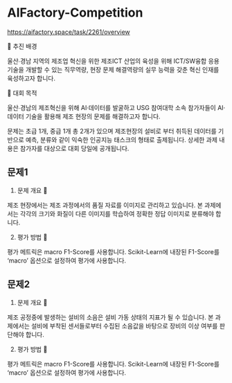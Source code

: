 # AIFactory-Competition
https://aifactory.space/task/2261/overview

📎 추진 배경

울산∙경남 지역의 제조업 혁신을 위한 제조ICT 산업의 육성을 위해 ICT/SW융합 응용 기술을 개발할 수 있는 직무역량, 현장 문제 해결역량의 실무 능력을 갖춘 혁신 인재를 육성하고자 합니다.

🎯 대회 목적

울산∙경남의 제조혁신을 위해 AI·데이터를 발굴하고 USG 참여대학 소속 참가자들이 AI·데이터 기술을 활용해 제조 현장의 문제를 해결하고자 합니다.

문제는 초급 1개, 중급 1개 총 2개가 있으며 제조현장의 설비로 부터 취득된 데이터를 기반으로 예측, 분류와 같이 익숙한 인공지능 태스크의 형태로 출제됩니다.
상세한 과제 내용은 참가자를 대상으로 대회 당일에 공개됩니다.

## 문제1
1. 문제 개요 🔩

제조 현장에서는 제조 과정에서의 품질 자료를 이미지로 관리하고 있습니다.
본 과제에서는 각각의 크기와 화질이 다른 이미지를 학습하여 정확한 정답 이미지로 분류해야 합니다.

2. 평가 방법 🧪
   
평가 메트릭은 macro F1-Score를 사용합니다.
Scikit-Learn에 내장된 F1-Score를 ‘macro’ 옵션으로 설정하여 평가에 사용합니다.

## 문제2
1. 문제 개요 🔩

제조 공정중에 발생하는 설비의 소음은 설비 가동 상태의 지표가 될 수 있습니다.
본 과제에서는 설비에 부착된 센서들로부터 수집된 소음값을 바탕으로 장비의 이상 여부를 판단해야 합니다.

2. 평가 방법 🧪
   
평가 메트릭은 macro F1-Score를 사용합니다.
Scikit-Learn에 내장된 F1-Score를 ‘macro’ 옵션으로 설정하여 평가에 사용합니다.
